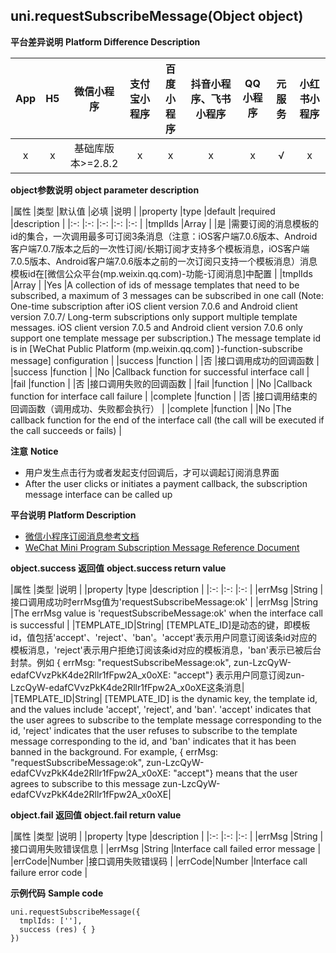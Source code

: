 ## uni.requestSubscribeMessage(Object object)


**平台差异说明**
**Platform Difference Description**

|App|H5	|微信小程序				|支付宝小程序	|百度小程序	|抖音小程序、飞书小程序	|QQ小程序	|元服务|小红书小程序|
|:-:	|:-:|:-:							|:-:					|:-:				|:-:				|:-:			|:-:|:-:|
|x		|x	|基础库版本>=2.8.2|x						|x					|x					|x				|√|x|

**object参数说明**
**object parameter description**

|属性			|类型			|默认值	|必填	|说明																																																																																																																																																|
|property |type |default |required |description |
|:-:			|:-:			|:-:		|:-:	|:-:																																																																																																																																																|
|tmplIds	|Array		|				|是		|需要订阅的消息模板的id的集合，一次调用最多可订阅3条消息（注意：iOS客户端7.0.6版本、Android客户端7.0.7版本之后的一次性订阅/长期订阅才支持多个模板消息，iOS客户端7.0.5版本、Android客户端7.0.6版本之前的一次订阅只支持一个模板消息）消息模板id在[微信公众平台(mp.weixin.qq.com)-功能-订阅消息]中配置	|
|tmplIds |Array | |Yes |A collection of ids of message templates that need to be subscribed, a maximum of 3 messages can be subscribed in one call (Note: One-time subscription after iOS client version 7.0.6 and Android client version 7.0.7/ Long-term subscriptions only support multiple template messages. iOS client version 7.0.5 and Android client version 7.0.6 only support one template message per subscription.) The message template id is in [WeChat Public Platform (mp.weixin.qq.com] )-function-subscribe message] configuration |
|success	|function	|				|否		|接口调用成功的回调函数																																																																																																																																							|
|success |function | |No |Callback function for successful interface call |
|fail			|function	|				|否		|接口调用失败的回调函数																																																																																																																																							|
|fail |function | |No |Callback function for interface call failure |
|complete	|function	|				|否		|接口调用结束的回调函数（调用成功、失败都会执行）																																																																																																																										|
|complete |function | |No |The callback function for the end of the interface call (the call will be executed if the call succeeds or fails) |


**注意**
**Notice**

- 用户发生点击行为或者发起支付回调后，才可以调起订阅消息界面
- After the user clicks or initiates a payment callback, the subscription message interface can be called up

**平台说明**
**Platform Description**

- [微信小程序订阅消息参考文档](https://developers.weixin.qq.com/miniprogram/dev/framework/open-ability/subscribe-message.html)
- [WeChat Mini Program Subscription Message Reference Document](https://developers.weixin.qq.com/miniprogram/dev/framework/open-ability/subscribe-message.html)


**object.success 返回值**
**object.success return value**

|属性				|类型		|说明																																																																																																																																																																														|
|property |type |description |
|:-:				|:-:		|:-:																																																																																																																																																																														|
|errMsg			|String	|接口调用成功时errMsg值为'requestSubscribeMessage:ok'																																																																																																																																																						|
|errMsg |String |The errMsg value is 'requestSubscribeMessage:ok' when the interface call is successful |
|TEMPLATE_ID|String| [TEMPLATE_ID]是动态的键，即模板id，值包括'accept'、'reject'、'ban'。'accept'表示用户同意订阅该条id对应的模板消息，'reject'表示用户拒绝订阅该条id对应的模板消息，'ban'表示已被后台封禁。例如 { errMsg: "requestSubscribeMessage:ok", zun-LzcQyW-edafCVvzPkK4de2Rllr1fFpw2A_x0oXE: "accept"} 表示用户同意订阅zun-LzcQyW-edafCVvzPkK4de2Rllr1fFpw2A_x0oXE这条消息|
|TEMPLATE_ID|String| [TEMPLATE_ID] is the dynamic key, the template id, and the values include 'accept', 'reject', and 'ban'. 'accept' indicates that the user agrees to subscribe to the template message corresponding to the id, 'reject' indicates that the user refuses to subscribe to the template message corresponding to the id, and 'ban' indicates that it has been banned in the background. For example, { errMsg: "requestSubscribeMessage:ok", zun-LzcQyW-edafCVvzPkK4de2Rllr1fFpw2A_x0oXE: "accept"} means that the user agrees to subscribe to this message zun-LzcQyW-edafCVvzPkK4de2Rllr1fFpw2A_x0oXE|

**object.fail 返回值**
**object.fail return value**

|属性		|类型		|说明									|
|property |type |description |
|:-:		|:-:		|:-:									|
|errMsg	|String	|接口调用失败错误信息	|
|errMsg |String |Interface call failed error message |
|errCode|Number	|接口调用失败错误码		|
|errCode|Number |Interface call failure error code |

**示例代码**
**Sample code**
```
uni.requestSubscribeMessage({
  tmplIds: [''],
  success (res) { }
})
```
